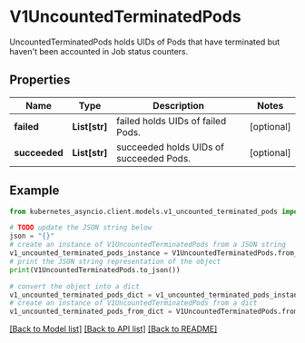 # V1UncountedTerminatedPods

UncountedTerminatedPods holds UIDs of Pods that have terminated but haven't been accounted in Job status counters.

## Properties

Name | Type | Description | Notes
------------ | ------------- | ------------- | -------------
**failed** | **List[str]** | failed holds UIDs of failed Pods. | [optional] 
**succeeded** | **List[str]** | succeeded holds UIDs of succeeded Pods. | [optional] 

## Example

```python
from kubernetes_asyncio.client.models.v1_uncounted_terminated_pods import V1UncountedTerminatedPods

# TODO update the JSON string below
json = "{}"
# create an instance of V1UncountedTerminatedPods from a JSON string
v1_uncounted_terminated_pods_instance = V1UncountedTerminatedPods.from_json(json)
# print the JSON string representation of the object
print(V1UncountedTerminatedPods.to_json())

# convert the object into a dict
v1_uncounted_terminated_pods_dict = v1_uncounted_terminated_pods_instance.to_dict()
# create an instance of V1UncountedTerminatedPods from a dict
v1_uncounted_terminated_pods_from_dict = V1UncountedTerminatedPods.from_dict(v1_uncounted_terminated_pods_dict)
```
[[Back to Model list]](../README.md#documentation-for-models) [[Back to API list]](../README.md#documentation-for-api-endpoints) [[Back to README]](../README.md)


